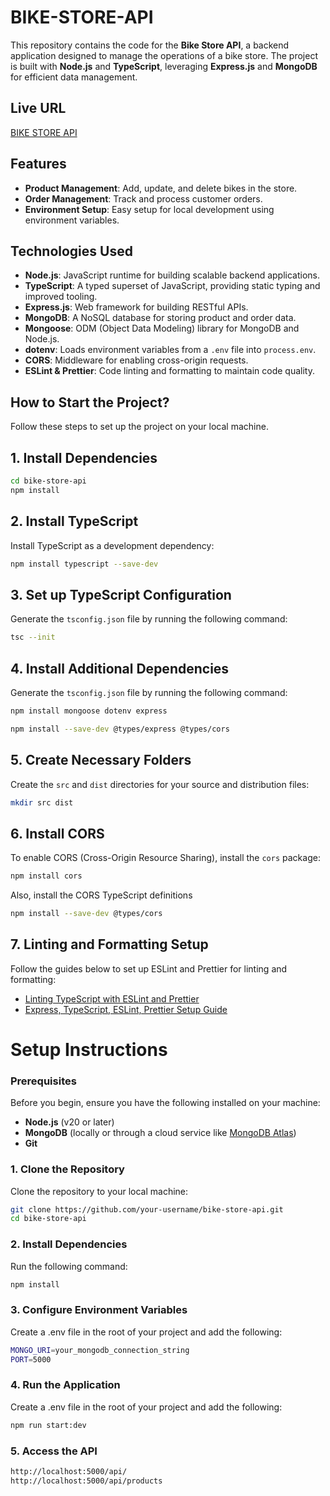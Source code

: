 # BIKE-STORE-API

This repository contains the code for the **Bike Store API**, a backend application designed to manage the operations of a bike store. The project is built with **Node.js** and **TypeScript**, leveraging **Express.js** and **MongoDB** for efficient data management.

## Live URL

[BIKE STORE API](https://bike-store-api-seven.vercel.app/)

## Features

- **Product Management**: Add, update, and delete bikes in the store.
- **Order Management**: Track and process customer orders.
- **Environment Setup**: Easy setup for local development using environment variables.

## Technologies Used

- **Node.js**: JavaScript runtime for building scalable backend applications.
- **TypeScript**: A typed superset of JavaScript, providing static typing and improved tooling.
- **Express.js**: Web framework for building RESTful APIs.
- **MongoDB**: A NoSQL database for storing product and order data.
- **Mongoose**: ODM (Object Data Modeling) library for MongoDB and Node.js.
- **dotenv**: Loads environment variables from a `.env` file into `process.env`.
- **CORS**: Middleware for enabling cross-origin requests.
- **ESLint & Prettier**: Code linting and formatting to maintain code quality.

## How to Start the Project?

Follow these steps to set up the project on your local machine.

## 1. Install Dependencies

```bash
cd bike-store-api
npm install
```

## 2. Install TypeScript

Install TypeScript as a development dependency:

```bash
npm install typescript --save-dev
```

## 3. Set up TypeScript Configuration

Generate the `tsconfig.json` file by running the following command:

```bash
tsc --init
```

## 4. Install Additional Dependencies

Generate the `tsconfig.json` file by running the following command:

```bash
npm install mongoose dotenv express
```

```bash
npm install --save-dev @types/express @types/cors
```

## 5. Create Necessary Folders

Create the `src` and `dist` directories for your source and distribution files:

```bash
mkdir src dist
```

## 6. Install CORS

To enable CORS (Cross-Origin Resource Sharing), install the `cors` package:

```bash
npm install cors
```

Also, install the CORS TypeScript definitions

```bash
npm install --save-dev @types/cors
```

## 7. Linting and Formatting Setup

Follow the guides below to set up ESLint and Prettier for linting and formatting:

- [Linting TypeScript with ESLint and Prettier](https://blog.logrocket.com/linting-typescript-eslint-prettier/)
- [Express, TypeScript, ESLint, Prettier Setup Guide](https://dev.to/shafayat/-express-typescript-eslint-prettiersetup-5fhg)

# Setup Instructions

### Prerequisites

Before you begin, ensure you have the following installed on your machine:

- **Node.js** (v20 or later)
- **MongoDB** (locally or through a cloud service like [MongoDB Atlas](https://www.mongodb.com/cloud/atlas))
- **Git**

### 1. Clone the Repository

Clone the repository to your local machine:

```bash
git clone https://github.com/your-username/bike-store-api.git
cd bike-store-api
```

### 2. Install Dependencies

Run the following command:

```bash
npm install
```

### 3. Configure Environment Variables

Create a .env file in the root of your project and add the following:

```bash
MONGO_URI=your_mongodb_connection_string
PORT=5000
```

### 4. Run the Application

Create a .env file in the root of your project and add the following:

```bash
npm run start:dev
```

### 5. Access the API

```bash
http://localhost:5000/api/
http://localhost:5000/api/products

```
